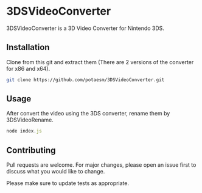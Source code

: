 # 3DSVideoConverter

3DSVideoConverter is a 3D Video Converter for Nintendo 3DS.

## Installation

Clone from this git and extract them (There are 2 versions of the converter for x86 and x64).

```bash
git clone https://github.com/potaesm/3DSVideoConverter.git
```

## Usage

After convert the video using the 3DS converter, rename them by 3DSVideoRename.

```javascript
node index.js
```

## Contributing
Pull requests are welcome. For major changes, please open an issue first to discuss what you would like to change.

Please make sure to update tests as appropriate.
